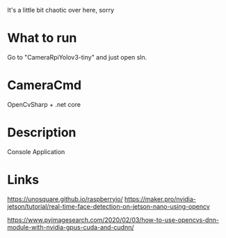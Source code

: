 It's a little bit chaotic over here, sorry

# What to run
Go to "CameraRpiYolov3-tiny" and just open sln.

# CameraCmd
OpenCvSharp + .net core

# Description
Console Application

# Links
https://unosquare.github.io/raspberryio/
https://maker.pro/nvidia-jetson/tutorial/real-time-face-detection-on-jetson-nano-using-opencv

https://www.pyimagesearch.com/2020/02/03/how-to-use-opencvs-dnn-module-with-nvidia-gpus-cuda-and-cudnn/

